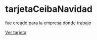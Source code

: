 # tarjetaCeibaNavidad

fue creado para la empresa donde trabajo

[Ver tarjeta](https://johnbeto20.github.io/tarjetaCeibaNavidad/)
